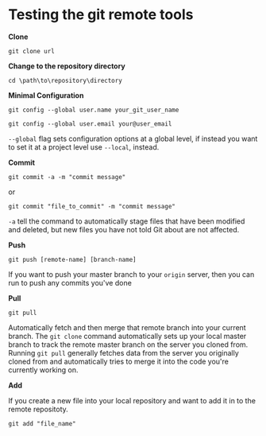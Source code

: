 # **Testing the git remote tools**

**Clone**

`git clone url`

**Change to the repository directory**

`cd \path\to\repository\directory`

**Minimal Configuration**

`git config --global user.name your_git_user_name`

`git config --global user.email your@user_email`

`--global` flag sets configuration options at a global level, if instead you want to set it at a project level use `--local`, instead.

**Commit**

`git commit -a -m "commit message"`

or

`git commit "file_to_commit" -m "commit message"`

`-a` tell the command to automatically stage files that have been modified and deleted, but new files you have not told Git about are not affected.

**Push**

`git push [remote-name] [branch-name]`

If you want to push your master branch to your `origin` server, then you can run to push any commits you've done

**Pull**

`git pull`

Automatically fetch and then merge that remote branch into your current branch. The `git clone` command automatically sets up your local master branch to track the remote master branch on the server you cloned from. Running `git pull` generally fetches data from the server you originally cloned from and automatically tries to merge it into the code you're currently working on.
 
**Add**

If you create a new file into your local repository and want to add it in to the remote repositoty.

`git add "file_name"`






